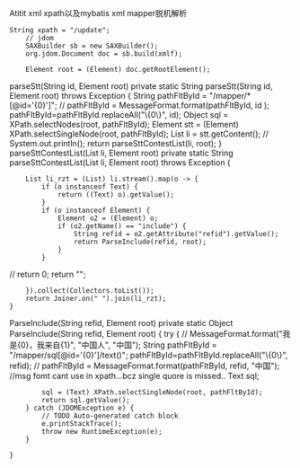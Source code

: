 Atitit xml xpath以及mybatis xml mapper脱机解析




	String xpath = "/update";
		// jdom
		SAXBuilder sb = new SAXBuilder();
		org.jdom.Document doc = sb.build(xmlf);
	 
		Element root = (Element) doc.getRootElement();
		
	
 parseStt(String id, Element root)
	private static String parseStt(String id, Element root) throws Exception {
		String pathFltById = "/mapper/*[@id='{0}']";
	//	pathFltById = MessageFormat.format(pathFltById, id );
		pathFltById=pathFltById.replaceAll("\\{0\\}", id);
		Object sql = XPath.selectNodes(root, pathFltById);
		Element stt = (Element) XPath.selectSingleNode(root, pathFltById);
		List li = stt.getContent();
	//	System.out.println();
		return parseSttContestList(li, root);
	}
parseSttContestList(List li, Element root)
	private static String parseSttContestList(List li, Element root) throws Exception {

		List li_rzt = (List) li.stream().map(o -> {
			if (o instanceof Text) {
				return ((Text) o).getValue();
			}
			if (o instanceof Element) {
				Element o2 = (Element) o;
				if (o2.getName() == "include") {
					String refid = o2.getAttribute("refid").getValue();
					return ParseInclude(refid, root);
				}
			}
//			  return 0;
			return "";

		}).collect(Collectors.toList());
		return Joiner.on(" ").join(li_rzt);
	}
ParseInclude(String refid, Element root) 
	private static Object ParseInclude(String refid, Element root) {
		try {
			// MessageFormat.format("我是{0}，我来自{1}", "中国人", "中国");
			String pathFltById = "/mapper/sql[@id='{0}']/text()";
			pathFltById=pathFltById.replaceAll("\\{0\\}", refid);
		//	pathFltById = MessageFormat.format(pathFltById, refid, "中国");
			//msg fomt cant use in xpath...bcz single quore is missed..
			Text sql;

			sql = (Text) XPath.selectSingleNode(root, pathFltById);
			return sql.getValue();
		} catch (JDOMException e) {
			// TODO Auto-generated catch block
			e.printStackTrace();
			throw new RuntimeException(e);
		}

	}

